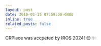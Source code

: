 ```yaml
---
layout: post
date: 2016-01-15 07:59:00-0400
inline: true
related_posts: false
---
```


CRPlace was accpeted by IROS 2024! 😊 ✨
